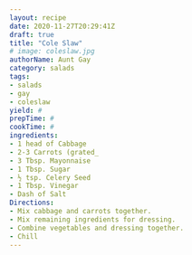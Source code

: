 ```yaml
--- 
layout: recipe 
date: 2020-11-27T20:29:41Z 
draft: true 
title: "Cole Slaw" 
# image: coleslaw.jpg 
authorName: Aunt Gay 
category: salads 
tags: 
- salads 
- gay 
- coleslaw 
yield: # 
prepTime: # 
cookTime: # 
ingredients: 
- 1 head of Cabbage 
- 2-3 Carrots (grated_ 
- 3 Tbsp. Mayonnaise 
- 1 Tbsp. Sugar 
- ½ tsp. Celery Seed 
- 1 Tbsp. Vinegar 
- Dash of Salt 
Directions: 
- Mix cabbage and carrots together. 
- Mix remaining ingredients for dressing. 
- Combine vegetables and dressing together. 
- Chill 
---
```

